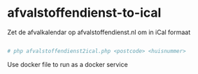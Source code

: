 # afvalstoffendienst-to-ical
Zet de afvalkalendar op afvalstoffendienst.nl om in iCal formaat

```bash

# php afvalstoffendienst2ical.php <postcode> <huisnummer>

```

Use docker file to run as a docker service